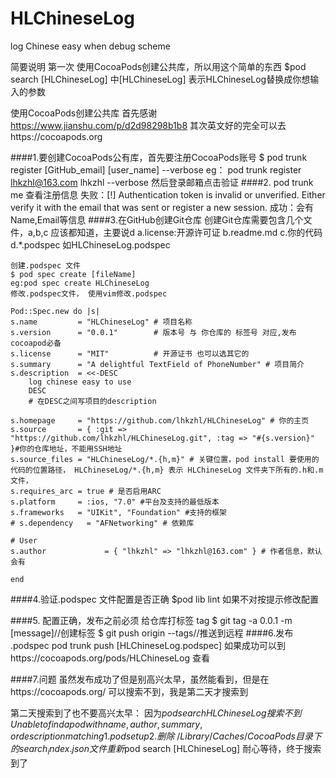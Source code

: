 # HLChineseLog
log Chinese easy when debug scheme

简要说明
第一次 使用CocoaPods创建公共库，所以用这个简单的东西
$pod search [HLChineseLog] 中[HLChineseLog] 表示HLChineseLog替换成你想输入的参数


使用CocoaPods创建公共库
首先感谢 https://www.jianshu.com/p/d2d98298b1b8
其次英文好的完全可以去https://cocoapods.org

####1.要创建CocoaPods公有库，首先要注册CocoaPods账号
$ pod trunk register [GitHub_email]  [user_name] --verbose
eg： pod trunk register lhkzhl@163.com lhkzhl --verbose
  然后登录邮箱点击验证
####2. pod trunk me 查看注册信息
    失败：[!] Authentication token is invalid or unverified. Either verify it with the email that was sent or register a new session.
    成功：会有Name,Email等信息
####3.在GitHub创建Git仓库
    创建Git仓库需要包含几个文件，a,b,c 应该都知道，主要说d
    a.license:开源许可证
    b.readme.md
    c.你的代码
    d.*.podspec   如HLChineseLog.podspec
    
    创建.podspec 文件
    $ pod spec create [fileName]
    eg:pod spec create HLChineseLog
    修改.podspec文件， 使用vim修改.podspec
    
    Pod::Spec.new do |s|
    s.name         = "HLChineseLog" # 项目名称
    s.version      = "0.0.1"        # 版本号 与 你仓库的 标签号 对应,发布cocoapod必备
    s.license      = "MIT"          # 开源证书 也可以选其它的
    s.summary      = "A delightful TextField of PhoneNumber" # 项目简介
    s.description  = <<-DESC
        log chinese easy to use
        DESC
        # 在DESC之间写项目的description

    s.homepage     = "https://github.com/lhkzhl/HLChineseLog" # 你的主页
    s.source       = { :git => "https://github.com/lhkzhl/HLChineseLog.git", :tag => "#{s.version}" }#你的仓库地址，不能用SSH地址
    s.source_files = "HLChineseLog/*.{h,m}" # 关键位置，pod install 要使用的代码的位置路径， HLChineseLog/*.{h,m} 表示 HLChineseLog 文件夹下所有的.h和.m文件，
    s.requires_arc = true # 是否启用ARC
    s.platform     = :ios, "7.0" #平台及支持的最低版本
    s.frameworks   = "UIKit", "Foundation" #支持的框架
    # s.dependency   = "AFNetworking" # 依赖库
    
    # User
    s.author             = { "lhkzhl" => "lhkzhl@163.com" } # 作者信息，默认会有

    end

####4.验证.podspec 文件配置是否正确
  $pod lib lint
  如果不对按提示修改配置
  
####5. 配置正确，发布之前必须 给仓库打标签 tag
$ git tag -a 0.0.1 -m [message]//创建标签
$ git push origin --tags//推送到远程
####6.发布 .podspec
pod trunk push [HLChineseLog.podspec]
如果成功可以到https://cocoapods.org/pods/HLChineseLog 查看

####7.问题
 虽然发布成功了但是别高兴太早，虽然能看到，但是在https://cocoapods.org/ 可以搜索不到，我是第二天才搜索到
 
 第二天搜索到了也不要高兴太早：
 因为$pod search HLChineseLog 搜索不到
 Unable to find a pod with name, author, summary, or description matching
 1.pod setup
 2.删除~/Library/Caches/CocoaPods目录下的search_index.json文件
     重新$pod search [HLChineseLog]
     耐心等待，终于搜索到了
    
    
    
    
    
    
    
    
    
    
    
    
    
    
    


